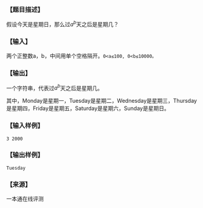 ### 【题目描述】

假设今天是星期日，那么过$a^b$天之后是星期几？

### 【输入】

两个正整数a，b，中间用单个空格隔开。`0<a≤100, 0<b≤10000。`

### 【输出】

一个字符串，代表过$a^b$天之后是星期几。

其中，Monday是星期一，Tuesday是星期二，Wednesday是星期三，Thursday是星期四，Friday是星期五，Saturday是星期六，Sunday是星期日。

### 【输入样例】

```
3 2000
```

### 【输出样例】

```
Tuesday
```


### 【来源】

 一本通在线评测 
